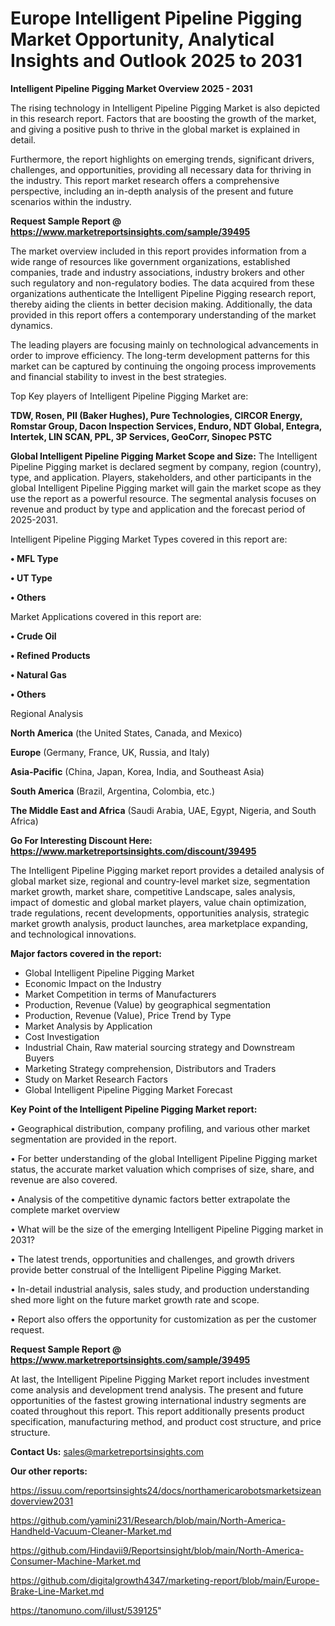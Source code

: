 # Europe Intelligent Pipeline Pigging Market Opportunity, Analytical Insights and Outlook 2025 to 2031

<Strong> Intelligent Pipeline Pigging Market Overview 2025 - 2031</strong>

The rising technology in Intelligent Pipeline Pigging Market is also depicted in this research report. Factors that are boosting the growth of the market, and giving a positive push to thrive in the global market is explained in detail.

Furthermore, the report highlights on emerging trends, significant drivers, challenges, and opportunities, providing all necessary data for thriving in the industry. This report market research offers a comprehensive perspective, including an in-depth analysis of the present and future scenarios within the industry.

<strong>Request Sample Report @ <a href=https://www.marketreportsinsights.com/sample/39495>https://www.marketreportsinsights.com/sample/39495</a></strong>

The market overview included in this report provides information from a wide range of resources like government organizations, established companies, trade and industry associations, industry brokers and other such regulatory and non-regulatory bodies. The data acquired from these organizations authenticate the Intelligent Pipeline Pigging research report, thereby aiding the clients in better decision making. Additionally, the data provided in this report offers a contemporary understanding of the market dynamics.

The leading players are focusing mainly on technological advancements in order to improve efficiency. The long-term development patterns for this market can be captured by continuing the ongoing process improvements and financial stability to invest in the best strategies.

Top Key players of Intelligent Pipeline Pigging Market are:

<strong>TDW, Rosen, PII (Baker Hughes), Pure Technologies, CIRCOR Energy, Romstar Group, Dacon Inspection Services, Enduro, NDT Global, Entegra, Intertek, LIN SCAN, PPL, 3P Services, GeoCorr, Sinopec PSTC</strong>

<strong><b>Global Intelligent Pipeline Pigging Market Scope and Size:</b></strong>
The Intelligent Pipeline Pigging market is declared segment by company, region (country), type, and application. Players, stakeholders, and other participants in the global Intelligent Pipeline Pigging market will gain the market scope as they use the report as a powerful resource. The segmental analysis focuses on revenue and product by type and application and the forecast period of 2025-2031.

Intelligent Pipeline Pigging Market Types covered in this report are:

<strong>•  MFL Type

•  UT Type

•  Others</strong>

Market Applications covered in this report are:

<strong>•  Crude Oil

•  Refined Products

•  Natural Gas

•  Others</strong> 

Regional Analysis

<strong>North America</strong> (the United States, Canada, and Mexico)

<strong>Europe</strong> (Germany, France, UK, Russia, and Italy)

<strong>Asia-Pacific</strong> (China, Japan, Korea, India, and Southeast Asia)

<strong>South America</strong> (Brazil, Argentina, Colombia, etc.)

<strong>The Middle East and Africa</strong> (Saudi Arabia, UAE, Egypt, Nigeria, and South Africa)

<strong>Go For Interesting Discount Here: <a href=https://www.marketreportsinsights.com/discount/39495>https://www.marketreportsinsights.com/discount/39495</a></strong>

The Intelligent Pipeline Pigging market report provides a detailed analysis of global market size, regional and country-level market size, segmentation market growth, market share, competitive Landscape, sales analysis, impact of domestic and global market players, value chain optimization, trade regulations, recent developments, opportunities analysis, strategic market growth analysis, product launches, area marketplace expanding, and technological innovations.

<strong><b>Major factors covered in the report:</b></strong>
<ul>
  <li>Global Intelligent Pipeline Pigging Market </li>
  <li>Economic Impact on the Industry</li>
  <li>Market Competition in terms of Manufacturers</li>
  <li>Production, Revenue (Value) by geographical segmentation</li>
  <li>Production, Revenue (Value), Price Trend by Type</li>
  <li>Market Analysis by Application</li>
  <li>Cost Investigation</li>
  <li>Industrial Chain, Raw material sourcing strategy and Downstream Buyers</li>
  <li>Marketing Strategy comprehension, Distributors and Traders</li>
  <li>Study on Market Research Factors</li>
  <li>Global Intelligent Pipeline Pigging Market Forecast</li>
</ul>

<strong><b>Key Point of the Intelligent Pipeline Pigging Market report:</b></strong>

• Geographical distribution, company profiling, and various other market segmentation are provided in the report.

• For better understanding of the global Intelligent Pipeline Pigging market status, the accurate market valuation which comprises of size, share, and revenue are also covered.

• Analysis of the competitive dynamic factors better extrapolate the complete market overview

• What will be the size of the emerging Intelligent Pipeline Pigging market in 2031?

• The latest trends, opportunities and challenges, and growth drivers provide better construal of the Intelligent Pipeline Pigging Market.

• In-detail industrial analysis, sales study, and production understanding shed more light on the future market growth rate and scope.

• Report also offers the opportunity for customization as per the customer request.

<strong>Request Sample Report @ <a href=https://www.marketreportsinsights.com/sample/39495>https://www.marketreportsinsights.com/sample/39495</a></strong>

At last, the Intelligent Pipeline Pigging Market report includes investment come analysis and development trend analysis. The present and future opportunities of the fastest growing international industry segments are coated throughout this report. This report additionally presents product specification, manufacturing method, and product cost structure, and price structure.

<strong>Contact Us:</strong>
sales@marketreportsinsights.com

<strong>Our other reports:</strong>

<a href=https://issuu.com/reportsinsights24/docs/northamericarobotsmarketsizeandoverview2031>https://issuu.com/reportsinsights24/docs/northamericarobotsmarketsizeandoverview2031</a>

<a href=https://github.com/yamini231/Research/blob/main/North-America-Handheld-Vacuum-Cleaner-Market.md>https://github.com/yamini231/Research/blob/main/North-America-Handheld-Vacuum-Cleaner-Market.md</a>

<a href=https://github.com/Hindavii9/Reportsinsight/blob/main/North-America-Consumer-Machine-Market.md>https://github.com/Hindavii9/Reportsinsight/blob/main/North-America-Consumer-Machine-Market.md</a>

<a href=https://github.com/digitalgrowth4347/marketing-report/blob/main/Europe-Brake-Line-Market.md>https://github.com/digitalgrowth4347/marketing-report/blob/main/Europe-Brake-Line-Market.md</a>

<a href=https://tanomuno.com/illust/539125>https://tanomuno.com/illust/539125</a>"
